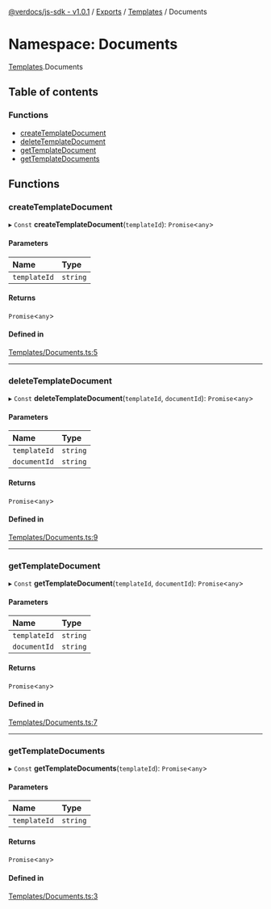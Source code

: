 [@verdocs/js-sdk - v1.0.1](../README.md) / [Exports](../modules.md) / [Templates](Templates.md) / Documents

# Namespace: Documents

[Templates](Templates.md).Documents

## Table of contents

### Functions

- [createTemplateDocument](Templates.Documents.md#createtemplatedocument)
- [deleteTemplateDocument](Templates.Documents.md#deletetemplatedocument)
- [getTemplateDocument](Templates.Documents.md#gettemplatedocument)
- [getTemplateDocuments](Templates.Documents.md#gettemplatedocuments)

## Functions

### createTemplateDocument

▸ `Const` **createTemplateDocument**(`templateId`): `Promise`<`any`\>

#### Parameters

| Name | Type |
| :------ | :------ |
| `templateId` | `string` |

#### Returns

`Promise`<`any`\>

#### Defined in

[Templates/Documents.ts:5](https://github.com/Verdocs/js-sdk/blob/main/src/Templates/Documents.ts#L5)

___

### deleteTemplateDocument

▸ `Const` **deleteTemplateDocument**(`templateId`, `documentId`): `Promise`<`any`\>

#### Parameters

| Name | Type |
| :------ | :------ |
| `templateId` | `string` |
| `documentId` | `string` |

#### Returns

`Promise`<`any`\>

#### Defined in

[Templates/Documents.ts:9](https://github.com/Verdocs/js-sdk/blob/main/src/Templates/Documents.ts#L9)

___

### getTemplateDocument

▸ `Const` **getTemplateDocument**(`templateId`, `documentId`): `Promise`<`any`\>

#### Parameters

| Name | Type |
| :------ | :------ |
| `templateId` | `string` |
| `documentId` | `string` |

#### Returns

`Promise`<`any`\>

#### Defined in

[Templates/Documents.ts:7](https://github.com/Verdocs/js-sdk/blob/main/src/Templates/Documents.ts#L7)

___

### getTemplateDocuments

▸ `Const` **getTemplateDocuments**(`templateId`): `Promise`<`any`\>

#### Parameters

| Name | Type |
| :------ | :------ |
| `templateId` | `string` |

#### Returns

`Promise`<`any`\>

#### Defined in

[Templates/Documents.ts:3](https://github.com/Verdocs/js-sdk/blob/main/src/Templates/Documents.ts#L3)
